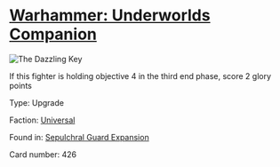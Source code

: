 # [Warhammer: Underworlds Companion](https://guidokessels.github.io/wh-underworlds)

  

![The Dazzling Key](https://warhammerunderworlds.com/wp-content/uploads/sites/6/2017/12/426_ENG-The-Dazzling-Key.png)

If this fighter is holding objective 4 in the third end phase, score 2 glory points

Type: Upgrade

Faction: [Universal](https://guidokessels.github.io/wh-underworlds/factions/universal)

Found in: [Sepulchral Guard Expansion](https://guidokessels.github.io/wh-underworlds/locations/sepulchral-guard-expansion)

Card number: 426
